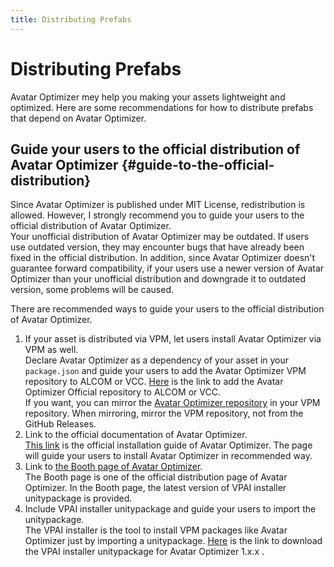 ```yaml
---
title: Distributing Prefabs
---
```


# Distributing Prefabs

Avatar Optimizer mey help you making your assets lightweight and optimized.
Here are some recommendations for how to distribute prefabs that depend on Avatar Optimizer.

## Guide your users to the official distribution of Avatar Optimizer {#guide-to-the-official-distribution}

Since Avatar Optimizer is published under MIT License, redistribution is allowed.
However, I strongly recommend you to guide your users to the official distribution of Avatar Optimizer.\
Your unofficial distribution of Avatar Optimizer may be outdated. 
If users use outdated version, they may encounter bugs that have already been fixed in the official distribution. 
In addition, since Avatar Optimizer doesn't guarantee forward compatibility,
if your users use a newer version of Avatar Optimizer than your unofficial distribution and downgrade it to outdated version, some problems will be caused.

There are recommended ways to guide your users to the official distribution of Avatar Optimizer.
1. If your asset is distributed via VPM, let users install Avatar Optimizer via VPM as well.\
   Declare Avatar Optimizer as a dependency of your asset in your `package.json`
   and guide your users to add the Avatar Optimizer VPM repository to ALCOM or VCC.
   [Here][add-repo] is the link to add the Avatar Optimizer Official repository to ALCOM or VCC.\
   If you want, you can mirror the [Avatar Optimizer repository][repo] in your VPM repository.
   When mirroring, mirror the VPM repository, not from the GitHub Releases.
2. Link to the official documentation of Avatar Optimizer.\
   [This link][official-installation] is the official installation guide of Avatar Optimizer.
   The page will guide your users to install Avatar Optimizer in recommended way.
3. Link to [the Booth page of Avatar Optimizer][booth-aao].\
   The Booth page is one of the official distribution page of Avatar Optimizer.
   In the Booth page, the latest version of VPAI installer unitypackage is provided.
4. Include VPAI installer unitypackage and guide your users to import the unitypackage.\
   The VPAI installer is the tool to install VPM packages like Avatar Optimizer just by importing a unitypackage.
   [Here][vpai] is the link to download the VPAI installer unitypackage for Avatar Optimizer 1.x.x .

[add-repo]: https://vpm.anatawa12.com/add-repo
[repo]: https://vpm.anatawa12.com/vpm.json
[official-installation]: https://vpm.anatawa12.com/avatar-optimizer/en/#installation
[vpai]: https://api.anatawa12.com/create-vpai/?name=AvatarOptimizer-%7b%7d-installer.unitypackage&repo=https://vpm.anatawa12.com/vpm.json&package=com.anatawa12.avatar-optimizer&version=1.x.x
[booth-aao]: https://anatawa12.booth.pm/items/4885109
